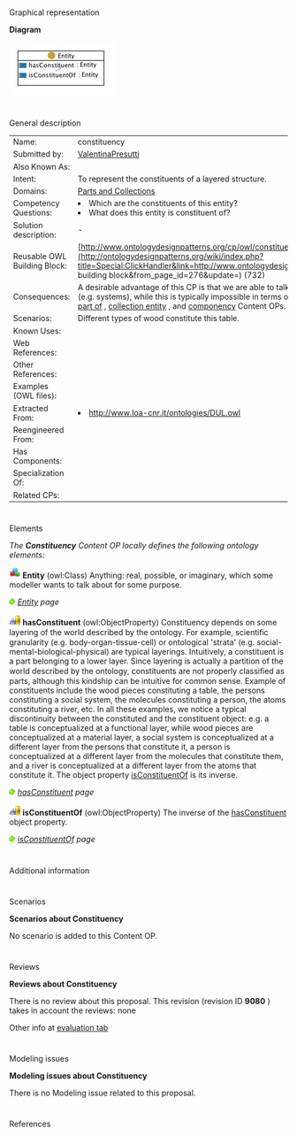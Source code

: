 # 

 Graphical representation



__Diagram__ 





[![Image:constituency.jpg](images/2/24/Constituency.jpg)](../Image/Constituency.jpg "Image:constituency.jpg")





# 

 General description




|  |  |
| --- | --- |
|  Name:  |  constituency  |
|  Submitted by:  | [ValentinaPresutti](../User/ValentinaPresutti "User:ValentinaPresutti")  |
|  Also Known As:  |  |
|  Intent:  |  To represent the constituents of a layered structure.  |
|  Domains:  | [Parts and Collections](../Community/Parts_and_Collections "Community:Parts and Collections")  |
|  Competency Questions:  | <li>       Which are the constituents of this entity?      </li><li>       What does this entity is constituent of?      </li> |
|  Solution description:  |  -  |
|  Reusable OWL Building Block:  | [http://www.ontologydesignpatterns.org/cp/owl/constituency.owl](http://ontologydesignpatterns.org/wiki/index.php?title=Special:ClickHandler&link=http://www.ontologydesignpatterns.org/cp/owl/constituency.owl&message=OWL building block&from_page_id=276&update=)  (732)  |
|  Consequences:  |  A desirable advantage of this CP is that we are able to talk e.g. of physical constituents of  non-physical objects (e.g. systems), while this is typically impossible in terms of parts. This Content OP has to be distinguished from [part of](../Submissions/PartOf "Submissions:PartOf")  , [collection entity](http://ontologydesignpatterns.org/wiki/index.php?title=Submissions:CollectionEntiy&action=edit&redlink=1 "Submissions:CollectionEntiy (not yet written)")  , and [componency](../Submissions/Componency "Submissions:Componency")  Content OPs.  |
|  Scenarios:  |  Different types of wood constitute this table.  |
|  Known Uses:  |  |
|  Web References:  |  |
|  Other References:  |  |
|  Examples (OWL files):  |  |
|  Extracted From:  | <li><a class="external free" href="http://www.loa-cnr.it/ontologies/DUL.owl" rel="nofollow" title="http://www.loa-cnr.it/ontologies/DUL.owl">        http://www.loa-cnr.it/ontologies/DUL.owl       </a></li> |
|  Reengineered From:  |  |
|  Has Components:  |  |
|  Specialization Of:  |  |
|  Related CPs:  |  |



  





# 

 Elements



_The
 __Constituency__ 
 Content OP locally defines the following ontology elements:_ 






[![Class](images/thumb/2/27/Class.gif/20px-Class.gif)](../Image/Class.gif "Class")
__Entity__ 
 (owl:Class) Anything: real, possible, or imaginary, which some modeller wants to talk about for some purpose.
 



[![](images/thumb/8/87/ArrowRight.gif/11px-ArrowRight.gif)](../Image/ArrowRight.gif "ArrowRight.gif")
_[Entity](../Submissions/Constituency/Entity "Submissions:Constituency/Entity") 
 page_ 




[![ObjectProperty](images/thumb/c/c3/ObjectProperty.gif/20px-ObjectProperty.gif)](../Image/ObjectProperty.gif "ObjectProperty")
__hasConstituent__ 
 (owl:ObjectProperty) Constituency depends on some layering of the world described by the ontology. 
For example, scientiﬁc granularity (e.g. body-organ-tissue-cell) or ontological 'strata' (e.g. social-mental-biological-physical) are typical layerings. Intuitively, a constituent is a part belonging to a lower 
layer. Since layering is actually a partition of the world described by the ontology, constituents are not properly classiﬁed as parts, although this kindship can be intuitive for common sense. Example of constituents include the wood pieces constituting a table, the persons constituting a social system, the 
molecules constituting a person, the atoms constituting a river, etc. In all these examples, we notice a typical discontinuity between the constituted and the constituent object: e.g. a table is conceptualized at a functional layer, while wood pieces are conceptualized at a material layer, a social system is 
conceptualized at a different layer from the persons that constitute it, a person is conceptualized at a different layer from the molecules that constitute them, and a river is conceptualized at a different layer from the atoms that constitute it. The object property
 [isConstituentOf](../Submissions/Constituency/isConstituentOf "Submissions:Constituency/isConstituentOf") 
 is its inverse.
 



[![](images/thumb/8/87/ArrowRight.gif/11px-ArrowRight.gif)](../Image/ArrowRight.gif "ArrowRight.gif")
_[hasConstituent](../Submissions/Constituency/hasConstituent "Submissions:Constituency/hasConstituent") 
 page_ 




[![ObjectProperty](images/thumb/c/c3/ObjectProperty.gif/20px-ObjectProperty.gif)](../Image/ObjectProperty.gif "ObjectProperty")
__isConstituentOf__ 
 (owl:ObjectProperty) The inverse of the
 [hasConstituent](../Submissions/Constituency/hasConstituent "Submissions:Constituency/hasConstituent") 
 object property.
 



[![](images/thumb/8/87/ArrowRight.gif/11px-ArrowRight.gif)](../Image/ArrowRight.gif "ArrowRight.gif")
_[isConstituentOf](../Submissions/Constituency/isConstituentOf "Submissions:Constituency/isConstituentOf") 
 page_ 


# 

 Additional information



# 

 Scenarios




__Scenarios about Constituency__ 


 No scenario is added to this Content OP.
 




# 

 Reviews




__Reviews about Constituency__ 


 There is no review about this proposal.
This revision (revision ID
 __9080__ 
 ) takes in account the reviews: none
 



 Other info at
 [evaluation tab](http://ontologydesignpatterns.org/wiki/index.php?title=Submissions:Constituency&action=evaluation "http://ontologydesignpatterns.org/wiki/index.php?title=Submissions:Constituency&action=evaluation") 





  





# 

 Modeling issues




__Modeling issues about Constituency__ 


 There is no Modeling issue related to this proposal.
 




  





# 

 References